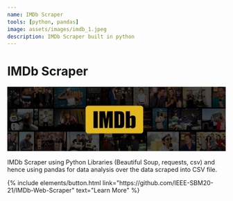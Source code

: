 ```yaml
---
name: IMDb Scraper
tools: [python, pandas]
image: assets/images/imdb_1.jpeg
description: IMDb Scraper built in python
---
```


# IMDb Scraper

![image](/assets/images/imdb_1.jpeg)

IMDb Scraper using Python Libraries (Beautiful Soup, requests, csv) and hence using pandas for data analysis over the data scraped into CSV file.

<p class="text-center">
{% include elements/button.html link="https://github.com/IEEE-SBM20-21/IMDb-Web-Scraper" text="Learn More" %}
</p>

